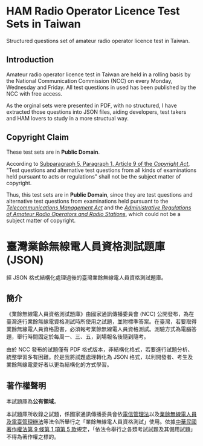 # HAM Radio Operator Licence Test Sets in Taiwan
Structured questions set of amateur radio operator licence test in Taiwan.

## Introduction
Amateur radio operator licence test in Taiwan are held in a rolling basis by the National Communication Commission (NCC) on every Monday, Wednesday and Friday. All test questions in used has been published by the NCC with free access. 

As the orginal sets were presented in PDF, with no structured, I have extracted those questions into JSON files, aiding developers, test takers and HAM lovers to study in a more structual way.

## Copyright Claim
These test sets are in **Public Domain**.

According to [Subparagraph 5, Paragraph 1, Article 9 of the *Copyright Act*](https://law.moj.gov.tw/ENG/LawClass/LawSearchContent.aspx?pcode=J0070017&norge=9), "Test questions and alternative test questions from all kinds of examinations held pursuant to acts or regulations" shall not be the subject matter of copyright. 

Thus, this test sets are in **Public Domain**, since they are test questions and alternative test questions from examinations held pursuant to the [*Telecommunications Management Act*](https://law.moj.gov.tw/ENG/LawClass/LawAll.aspx?pcode=K0060111) and the [*Administrative Regulations of Amateur Radio Operators and Radio Stations*](https://law.moj.gov.tw/ENG/LawClass/LawAll.aspx?pcode=K0060145), which could not be a subject matter of copyright. 

# 臺灣業餘無線電人員資格測試題庫 (JSON)
經 JSON 格式結構化處理過後的臺灣業餘無線電人員資格測試題庫。

## 簡介
《業餘無線電人員資格測試題庫》由國家通訊傳播委員會 (NCC) 公開發布，為在臺灣進行業餘無線電資格測試時所使用之試題，並附標準答案。在臺灣，若要取得業餘無線電人員資格證書，必須報考業餘無線電人員資格測試。測驗方式為電腦答題，舉行時間固定於每周一、三、五，到場報名後隨到隨考。

由於 NCC 發布的試題僅有 PDF 格式版本，非結構化格式，若要進行試題分析、統整學習多有困難。於是我將試題處理轉化為 JSON 格式，以利開發者、考生及業餘無線電愛好者以更為結構化的方式學習。

## 著作權聲明
本試題庫為**公有領域**。

本試題庫所收錄之試題，係國家通訊傳播委員會依[電信管理法](https://law.moj.gov.tw/LawClass/LawAll.aspx?pcode=K0060111)以及[業餘無線電人員及電臺管理辦法](https://law.moj.gov.tw/LawClass/LawAll.aspx?pcode=K0060145)等法令所舉行之「業餘無線電人員資格測試」使用。依據[中華民國著作權法第 9 條第 1 項第 5 款](https://law.moj.gov.tw/LawClass/LawSingle.aspx?pcode=J0070017&flno=9)規定，「依法令舉行之各類考試試題及其備用試題」不得為著作權之標的。
